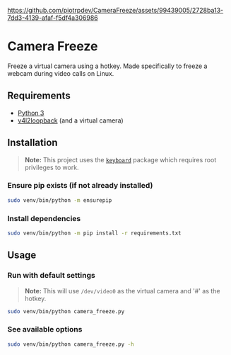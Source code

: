 https://github.com/piotrpdev/CameraFreeze/assets/99439005/2728ba13-7dd3-4139-afaf-f5df4a306986

# Camera Freeze

Freeze a virtual camera using a hotkey. Made specifically to freeze a webcam during video calls on Linux.

## Requirements

- [Python 3](https://www.python.org/downloads/)
- [v4l2loopback](https://github.com/umlaeute/v4l2loopback) (and a virtual camera)

## Installation

> **Note:** This project uses the [`keyboard`](https://pypi.org/project/keyboard/) package which requires root privileges to work.

### Ensure pip exists (if not already installed)

```bash
sudo venv/bin/python -m ensurepip
```

### Install dependencies

```bash
sudo venv/bin/python -m pip install -r requirements.txt
```

## Usage

### Run with default settings

> **Note:** This will use `/dev/video0` as the virtual camera and '#' as the hotkey.

```bash
sudo venv/bin/python camera_freeze.py
```

### See available options

```bash
sudo venv/bin/python camera_freeze.py -h
```

